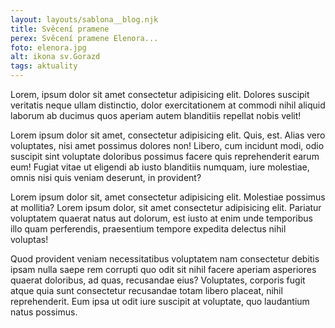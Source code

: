 ```yaml
---
layout: layouts/sablona__blog.njk
title: Svěcení pramene 
perex: Svěcení pramene Elenora...
foto: elenora.jpg
alt: ikona sv.Gorazd 
tags: aktuality
---
```



Lorem, ipsum dolor sit amet consectetur adipisicing elit. Dolores suscipit veritatis neque ullam distinctio, dolor exercitationem at commodi nihil aliquid laborum ab ducimus quos aperiam autem blanditiis repellat nobis velit!

Lorem ipsum dolor sit amet, consectetur adipisicing elit. Quis, est. Alias vero voluptates, nisi amet possimus dolores non! Libero, cum incidunt modi, odio suscipit sint voluptate doloribus possimus facere quis reprehenderit earum eum! Fugiat vitae ut eligendi ab iusto blanditiis numquam, iure molestiae, omnis nisi quis veniam deserunt, in provident?

Lorem ipsum dolor sit, amet consectetur adipisicing elit. Molestiae possimus at mollitia?
Lorem ipsum dolor, sit amet consectetur adipisicing elit. Pariatur voluptatem quaerat natus aut dolorum, est iusto at enim unde temporibus illo quam perferendis, praesentium tempore expedita delectus nihil voluptas! 

Quod provident veniam necessitatibus voluptatem nam consectetur debitis ipsam nulla saepe rem corrupti quo odit sit nihil facere aperiam asperiores quaerat doloribus, ad quas, recusandae eius? Voluptates, corporis fugit atque quia sunt consectetur recusandae totam libero placeat, nihil reprehenderit. Eum ipsa ut odit iure suscipit at voluptate, quo laudantium natus possimus.